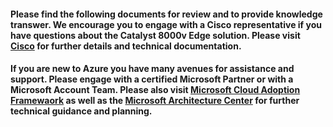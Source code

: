 #### Please find the following documents for review and to provide knowledge transwer. We encourage you to engage with a Cisco representative if you have questions about the Catalyst 8000v Edge solution. Please visit [Cisco](www.cisco.com) for further details and technical documentation. 

#### If you are new to Azure you have many avenues for assistance and support. Please engage with a certified Microsoft Partner or with a Microsoft Account Team. Please also visit [Microsoft Cloud Adoption Framewaork](https://learn.microsoft.com/en-us/azure/cloud-adoption-framework/) as well as the [Microsoft Architecture Center](https://learn.microsoft.com/en-us/azure/architecture/) for further technical guidance and planning.
